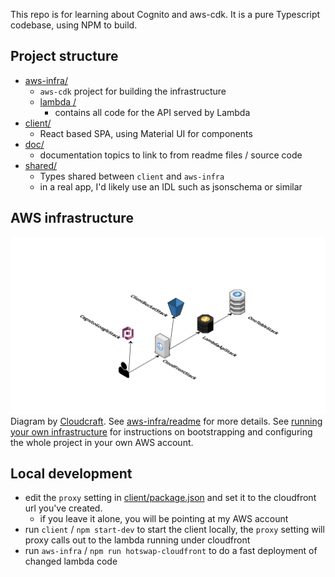 This repo is for learning about Cognito and aws-cdk.
It is a pure Typescript codebase, using NPM to build.


## Project structure

* [aws-infra/](aws-infra/readme.md)
  * `aws-cdk` project for building the infrastructure
  * [lambda /](aws-infra/lambda/readme.md)
    * contains all code for the API served by Lambda  
* [client/](client)
  * React based SPA, using Material UI for components 
* [doc/](doc)
  * documentation topics to link to from readme files / source code  
* [shared/](shared)
  * Types shared between `client` and `aws-infra`
  * in a real app, I'd likely use an IDL such as  jsonschema or similar 


## AWS infrastructure

![architecture](doc/aws-infra.svg)
Diagram by [Cloudcraft](https://www.cloudcraft.co/).
See [aws-infra/readme](aws-infra/readme.md) for more details.
See [running your own infrastructure](doc/running-own-infra.md) for 
instructions on bootstrapping and configuring the whole project in your own 
AWS account.

## Local development 
* edit the `proxy` setting in [client/package.json](./client/package.json) and
set it to the cloudfront url you've created.
  * if you leave it alone, you will be pointing at my AWS account 
* run `client` / `npm start-dev` to start the client locally, the `proxy` setting 
will proxy calls out to the lambda running under cloudfront
* run `aws-infra` / `npm run hotswap-cloudfront` to do a fast deployment of 
changed lambda code


